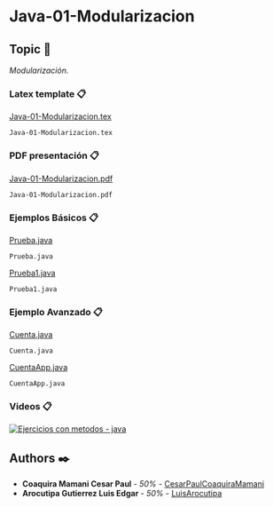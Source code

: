 # Java-01-Modularizacion
## Topic 🚀

_Modularización._


### Latex template 📋

[Java-01-Modularizacion.tex](https://github.com/CesarPaulCoaquiraMamani/Java-01-Modularizacion/blob/master/Latex/Java-01-Modularizacion.tex)

```
Java-01-Modularizacion.tex
```

### PDF presentación 📋

[Java-01-Modularizacion.pdf](https://github.com/CesarPaulCoaquiraMamani/Java-01-Modularizacion/blob/master/Latex/Java-01-Modularizacion.pdf)

```
Java-01-Modularizacion.pdf
```

### Ejemplos Básicos 📋

[Prueba.java](https://github.com/CesarPaulCoaquiraMamani/Java-01-Modularizacion/blob/master/Latex/Java/Prueba.java)

```
Prueba.java
```
[Prueba1.java](https://github.com/CesarPaulCoaquiraMamani/Java-01-Modularizacion/blob/master/Latex/Java/Prueba1.java)

```
Prueba1.java
```

### Ejemplo Avanzado 📋

[Cuenta.java](https://github.com/CesarPaulCoaquiraMamani/Java-01-Modularizacion/blob/master/Latex/Java/Cuenta.java)

```
Cuenta.java
```
[CuentaApp.java](https://github.com/CesarPaulCoaquiraMamani/Java-01-Modularizacion/blob/master/Latex/Java/CuentaApp.java)

```
CuentaApp.java
```

### Videos 📋

[![Ejercicios con metodos - java](https://github.com/rescobedoq/java-00-programming-introduction/blob/master/java-00-programming-introduction-first.png)](https://youtu.be/pM8--ZDZ-I4 "Ejercicios con metodos - java")



## Authors ✒️

* **Coaquira Mamani Cesar Paul** - *50%* - [CesarPaulCoaquiraMamani](https://github.com/CesarPaulCoaquiraMamani)
* **Arocutipa Gutierrez Luis Edgar** - *50%* - [LuisArocutipa](https://github.com/LuisArocutipa)

